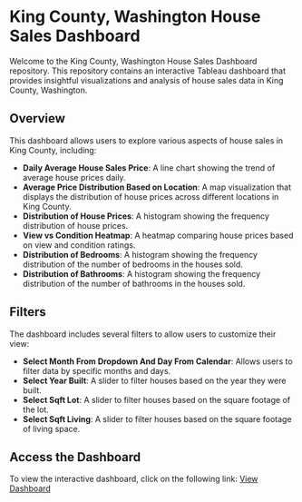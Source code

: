 
# King County, Washington House Sales Dashboard

Welcome to the King County, Washington House Sales Dashboard repository. This repository contains an interactive Tableau dashboard that provides insightful visualizations and analysis of house sales data in King County, Washington.

## Overview

This dashboard allows users to explore various aspects of house sales in King County, including:

- **Daily Average House Sales Price**: A line chart showing the trend of average house prices daily.
- **Average Price Distribution Based on Location**: A map visualization that displays the distribution of house prices across different locations in King County.
- **Distribution of House Prices**: A histogram showing the frequency distribution of house prices.
- **View vs Condition Heatmap**: A heatmap comparing house prices based on view and condition ratings.
- **Distribution of Bedrooms**: A histogram showing the frequency distribution of the number of bedrooms in the houses sold.
- **Distribution of Bathrooms**: A histogram showing the frequency distribution of the number of bathrooms in the houses sold.

## Filters

The dashboard includes several filters to allow users to customize their view:

- **Select Month From Dropdown And Day From Calendar**: Allows users to filter data by specific months and days.
- **Select Year Built**: A slider to filter houses based on the year they were built.
- **Select Sqft Lot**: A slider to filter houses based on the square footage of the lot.
- **Select Sqft Living**: A slider to filter houses based on the square footage of living space.

## Access the Dashboard

To view the interactive dashboard, click on the following link: [View Dashboard](https://public.tableau.com/shared/7C5944J5F?:display_count=n&:origin=viz_share_link)



